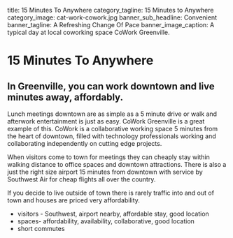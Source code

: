 title: 15 Minutes To Anywhere
category_tagline: 15 Minutes to Anywhere
category_image: cat-work-cowork.jpg
banner_sub_headline: Convenient
banner_tagline: A Refreshing Change Of Pace
banner_image_caption: A typical day at local coworking space CoWork Greenville.

# 15 Minutes To Anywhere

## In Greenville, you can work downtown and live minutes away, affordably.

Lunch meetings downtown are as simple as a 5 minute drive or walk and afterwork entertainment is just as easy.  CoWork Greenville is a great example of this.  CoWork is a collaborative working space 5 minutes from the heart of downtown, filled with technology professionals working and collaborating independently on cutting edge projects.  

When visitors come to town for meetings they can cheaply stay within walking distance to office spaces and downtown attractions.  There is also a just the right size airport 15 minutes from downtown with service by Southwest Air for cheap flights all over the country.  

If you decide to live outside of town there is rarely traffic into and out of town and houses are priced very affordability.

* visitors - Southwest, airport nearby, affordable stay, good location
* spaces-  affordability, availability, collaborative, good location
* short commutes